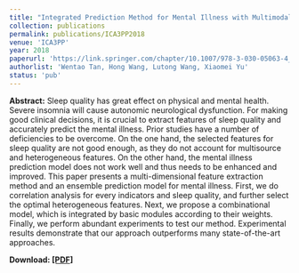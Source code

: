 ```yaml
---
title: "Integrated Prediction Method for Mental Illness with Multimodal Sleep Function Indicators"
collection: publications
permalink: publications/ICA3PP2018
venue: 'ICA3PP'
year: 2018
paperurl: 'https://link.springer.com/chapter/10.1007/978-3-030-05063-4_43'
authorlist: 'Wentao Tan, Hong Wang, Lutong Wang, Xiaomei Yu'
status: 'pub'
---
```


**Abstract:**
Sleep quality has great effect on physical and mental health. Severe insomnia will cause autonomic neurological dysfunction. For making good clinical decisions, it is crucial to extract features of sleep quality and accurately predict the mental illness. Prior studies have a number of deficiencies to be overcome. On the one hand, the selected features for sleep quality are not good enough, as they do not account for multisource and heterogeneous features. On the other hand, the mental illness prediction model does not work well and thus needs to be enhanced and improved. This paper presents a multi-dimensional feature extraction method and an ensemble prediction model for mental illness. First, we do correlation analysis for every indicators and sleep quality, and further select the optimal heterogeneous features. Next, we propose a combinational model, which is integrated by basic modules according to their weights. Finally, we perform abundant experiments to test our method. Experimental results demonstrate that our approach outperforms many state-of-the-art approaches.

**Download: [[PDF]](https://link.springer.com/chapter/10.1007/978-3-030-05063-4_43)**
